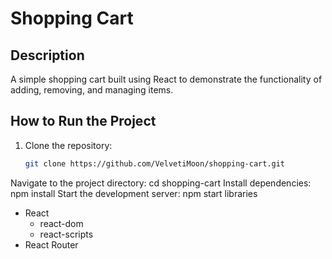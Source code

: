 # Shopping Cart

## Description
A simple shopping cart built using React to demonstrate the functionality of adding, removing, and managing items.

## How to Run the Project
1. Clone the repository:
   ```bash
   git clone https://github.com/VelvetiMoon/shopping-cart.git
Navigate to the project directory:
cd shopping-cart
Install dependencies:
npm install
Start the development server:
npm start
libraries
- React
  - react-dom
  - react-scripts
- React Router
